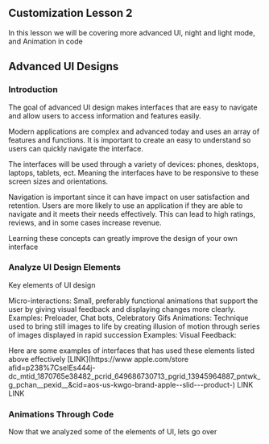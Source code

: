 <html>
    <head>
    <link rel="stylesheet" href="page2.css">
    </head>
    <body>
<section class="">
<!--Description of what customization 2 might be like and the topics that will be covered-->
<h1>Customization Lesson 2</h1>
<d>In this lesson we will be covering more advanced UI, night and light mode, and Animation in code</d>
</section>

<!--Title of the whole lesson-->
<section class="">
<h2>Advanced UI Designs</h2>
</section>

<!--Introduction to the lesson part 1-->
<section class="">
<h3>Introduction</h3>
<p>The goal of advanced UI design makes interfaces that are easy to navigate and allow users to access information and features easily. 

Modern applications are complex and advanced today and uses an array of features and functions. It is important to create an easy to understand so users can quickly navigate the interface.

The interfaces will be used through a variety of devices: phones, desktops, laptops, tablets, ect. Meaning the interfaces have to be responsive to these screen sizes and orientations.

Navigation is important since it can have impact on user satisfaction and retention. Users are more likely to use an application if they are able to navigate and it meets their needs effectively. This can lead to high ratings, reviews, and in some cases increase revenue.

Learning these concepts can greatly improve the design of your own interface</p>
</section>


<section class="">
<h3>Analyze UI Design Elements</h3>

<p>Key elements of UI design</p>

<p>Micro-interactions: Small, preferably functional animations that support the user by giving visual feedback and displaying changes more clearly.
Examples: Preloader, Chat bots, Celebratory Gifs
Animations: Technique used to bring still images to life by creating illusion of motion through series of images displayed in rapid succession
Examples:
Visual Feedback:</p>

<p>Here are some examples of interfaces that has used these elements listed above effectively [LINK](https://www apple.com/store afid=p238%7CseIEs444j-dc_mtid_1870765e38482_pcrid_649686730713_pgrid_13945964887_pntwk_g_pchan__pexid__&cid=aos-us-kwgo-brand-apple--slid---product-) LINK LINK</p>
<!--ask students 'how effective are these examples and point to some of the elements shown on the interfaces'-->
</section>

</section class="">
<h3>Animations Through Code</h3>
<p>Now that we analyzed some of the elements of UI, lets go over






